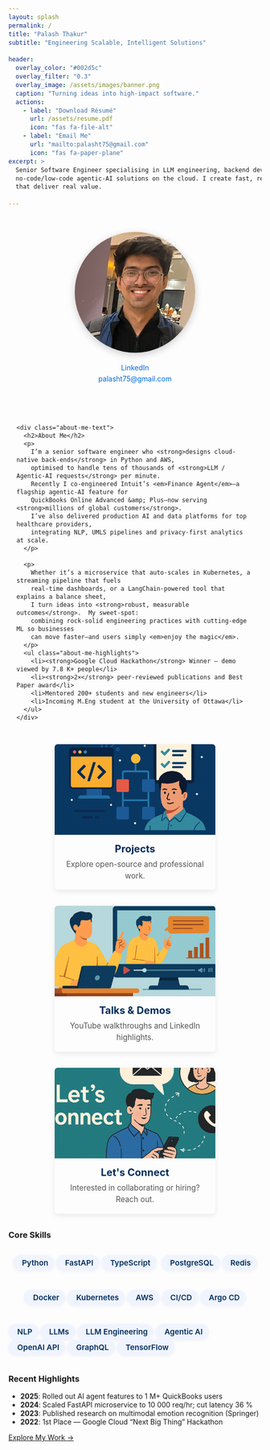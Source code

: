 ```yaml
---
layout: splash
permalink: /
title: "Palash Thakur"
subtitle: "Engineering Scalable, Intelligent Solutions"

header:
  overlay_color: "#002d5c"
  overlay_filter: "0.3"
  overlay_image: /assets/images/banner.png
  caption: "Turning ideas into high-impact software."
  actions:
    - label: "Download Résumé"
      url: /assets/resume.pdf
      icon: "fas fa-file-alt"
    - label: "Email Me"
      url: "mailto:palasht75@gmail.com"
      icon: "fas fa-paper-plane"
excerpt: >
  Senior Software Engineer specialising in LLM engineering, backend development and
  no-code/low-code agentic-AI solutions on the cloud. I create fast, resilient systems
  that deliver real value.

---
```


<!-- ================== ABOUT SECTION ================== -->
<section class="about-me-section">
  <div class="about-me-container">
    <div class="about-me-avatar">
      <a href="https://www.linkedin.com/in/palash-thakur-8b5a34193/" target="_blank" rel="noopener" title="LinkedIn">
        <img src="/assets/images/avatar.jpg" alt="Palash Thakur – LinkedIn Profile">
      </a>
      <p class="avatar-contact">
        <a href="https://linkedin.com/in/palasht75" target="_blank" rel="noopener" class="contact-link">
          <i class="fab fa-linkedin"></i> LinkedIn
        </a><br>
        <a href="mailto:palasht75@gmail.com" class="contact-link">
          <i class="fas fa-envelope"></i> palasht75@gmail.com
        </a>
      </p>
    </div>

    <div class="about-me-text">
      <h2>About Me</h2>
      <p>
        I’m a senior software engineer who <strong>designs cloud-native back-ends</strong> in Python and AWS,
        optimised to handle tens of thousands of <strong>LLM / Agentic-AI requests</strong> per minute.
        Recently I co-engineered Intuit’s <em>Finance Agent</em>—a flagship agentic-AI feature for
        QuickBooks Online Advanced &amp; Plus—now serving <strong>millions of global customers</strong>.
        I’ve also delivered production AI and data platforms for top healthcare providers,
        integrating NLP, UMLS pipelines and privacy-first analytics at scale.
      </p>

      <p>
        Whether it’s a microservice that auto-scales in Kubernetes, a streaming pipeline that fuels
        real-time dashboards, or a LangChain-powered tool that explains a balance sheet,
        I turn ideas into <strong>robust, measurable outcomes</strong>.  My sweet-spot:
        combining rock-solid engineering practices with cutting-edge ML so businesses
        can move faster—and users simply <em>enjoy the magic</em>.
      </p>
      <ul class="about-me-highlights">
        <li><strong>Google Cloud Hackathon</strong> Winner — demo viewed by 7.8 K+ people</li>
        <li><strong>2×</strong> peer-reviewed publications and Best Paper award</li>
        <li>Mentored 200+ students and new engineers</li>
        <li>Incoming M.Eng student at the University of Ottawa</li>
      </ul>
    </div>
  </div>
</section>

<!-- ================== PROJECT / MEDIA / CONTACT CARDS ================== -->
<section class="card-grid">
  <a class="card" href="/projects/project.md">
    <img src="/assets/images/projects.png" alt="Projects">
    <div class="card-body">
      <h3>Projects</h3>
      <p>Explore open-source and professional work.</p>
    </div>
  </a>

  <a class="card" href="/media/">
    <img src="/assets/images/media.png" alt="Talks and Demos">
    <div class="card-body">
      <h3>Talks & Demos</h3>
      <p>YouTube walkthroughs and LinkedIn highlights.</p>
    </div>
  </a>

  <a class="card" href="/contact/">
    <img src="/assets/images/contact.png" alt="Let's Connect">
    <div class="card-body">
      <h3>Let's Connect</h3>
      <p>Interested in collaborating or hiring? Reach out.</p>
    </div>
  </a>
</section>

<style>
/* ---------- ABOUT LAYOUT ---------- */
.about-me-container{
  display:flex;flex-wrap:wrap;gap:3rem;align-items:flex-start;justify-content:center;
  max-width:1100px;margin:3rem auto 2rem;padding:0 1rem;
}
.about-me-avatar{text-align:center;}
.about-me-avatar img{
  width:240px;height:240px;border-radius:50%;object-fit:cover;
  box-shadow:0 4px 15px rgba(0,0,0,.2);transition:transform .25s;
}
.about-me-avatar img:hover{transform:scale(1.05);}
.avatar-contact{margin-top:1rem;line-height:1.6;}
.contact-link{color:#0069d9;text-decoration:none;}
.contact-link:hover{text-decoration:underline;}

.about-me-text{flex:1 1 500px;min-width:320px;}
.about-me-text h2{margin-top:0;}
.about-me-text p{font-size:1.1rem;line-height:1.7;margin-bottom:1rem;}
.about-me-highlights{margin-top:1rem;padding-left:1.2rem;}
.about-me-highlights li{margin-bottom:.6rem;}

@media(max-width:700px){
  .about-me-container{flex-direction:column;text-align:center;}
  .about-me-text{max-width:90%;}
}

/* ---------- CARD GRID ---------- */
.card-grid{
  display:flex;flex-wrap:wrap;gap:2rem;justify-content:center;
  max-width:1100px;margin:2rem auto;
  padding:0 1rem;
}
.card{
  display:flex;flex-direction:column;text-align:center;
  width:320px;max-width:100%;text-decoration:none;color:inherit;
  border-radius:6px;overflow:hidden;box-shadow:0 4px 12px rgba(0,0,0,.08);
  transition:transform .25s,box-shadow .25s;
}
.card:hover{
  transform:scale(1.04);
  box-shadow:0 6px 18px rgba(0,0,0,.15);
}
.card img{
  width:100%;height:180px;object-fit:cover;
}
.card-body{padding:1rem 1.25rem;}
.card-body h3{margin:0 0 .5rem;font-size:1.25rem;color:#002d5c;}
.card-body p{margin:0;color:#555;font-size:.95rem;line-height:1.5;}

/* ---------- BADGES & BUTTONS ---------- */
.badge{white-space:nowrap;}
.btn{transition:transform .2s,box-shadow .2s;}
.btn:hover{transform:translateY(-2px);box-shadow:0 4px 12px rgba(0,0,0,.15);}

/* ---------- SKILLS TAGS ---------- */
.skills-grid{
  display:flex;
  flex-wrap:wrap;
  gap:.6rem;
  justify-content:center;
  margin-top:1rem;
}

.skill-tag{
  display:inline-flex;
  align-items:center;
  gap:.35rem;
  padding:6px 12px;
  font-size:.95rem;
  font-weight:600;
  color:#002d5c;
  background:#f0f4ff;
  border-radius:30px;
  box-shadow:0 2px 6px rgba(0,0,0,.05);
  transition:transform .2s,box-shadow .2s;
}
.skill-tag i{font-size:1rem;}      /* icon size */
.skill-tag:hover{
  transform:translateY(-2px);
  box-shadow:0 4px 12px rgba(0,0,0,.12);
}

</style>

<!-- ================== CORE SKILLS ================== -->
### Core Skills

<div class="skills-grid">

  <!-- Languages & Frameworks -->
  <span class="skill-tag"><i class="fab fa-python"></i> Python</span>
  <span class="skill-tag"><i class="fas fa-code"></i> FastAPI</span>
  <span class="skill-tag"><i class="fas fa-code"></i> TypeScript</span>

  <!-- Databases -->
  <span class="skill-tag"><i class="fas fa-database"></i> PostgreSQL</span>
  <span class="skill-tag"><i class="fas fa-database"></i> Redis</span>

  <!-- DevOps / Cloud -->
  <span class="skill-tag"><i class="fab fa-docker"></i> Docker</span>
  <span class="skill-tag"><i class="fas fa-network-wired"></i> Kubernetes</span>
  <span class="skill-tag"><i class="fab fa-aws"></i> AWS</span>
  <span class="skill-tag"><i class="fas fa-shipping-fast"></i> CI/CD</span>
  <span class="skill-tag"><i class="fas fa-ship"></i> Argo&nbsp;CD</span>

  <!-- AI / Data -->
  <span class="skill-tag"><i class="fas fa-brain"></i> NLP</span>
  <span class="skill-tag"><i class="fas fa-robot"></i> LLMs</span>
  <span class="skill-tag"><i class="fas fa-cogs"></i> LLM&nbsp;Engineering</span>
  <span class="skill-tag"><i class="fas fa-rocket"></i> Agentic&nbsp;AI</span>
  <span class="skill-tag"><i class="fas fa-lightbulb"></i> OpenAI&nbsp;API</span>
  <span class="skill-tag"><i class="fas fa-project-diagram"></i> GraphQL</span>
  <span class="skill-tag"><i class="fas fa-project-diagram"></i> TensorFlow</span>

</div>


<!-- ================== RECENT HIGHLIGHTS ================== -->
### Recent Highlights

<ul class="highlights">
  <li><strong>2025</strong>: Rolled out AI agent features to 1 M+ QuickBooks users</li>
  <li><strong>2024</strong>: Scaled FastAPI microservice to 10 000 req/hr; cut latency 36 %</li>
  <li><strong>2023</strong>: Published research on multimodal emotion recognition (Springer)</li>
  <li><strong>2022</strong>: 1st Place — Google Cloud “Next Big Thing” Hackathon</li>
</ul>

<!-- ================== CALL TO ACTION ================== -->
<section class="cta">
  <a class="btn btn--primary btn--large" href="/projects/">Explore My Work →</a>
</section>
